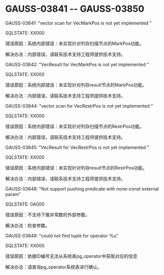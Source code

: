 # GAUSS-03841 -- GAUSS-03850

GAUSS-03841: "vector scan for VecMarkPos is not yet implemented "

SQLSTATE: XX000

错误原因：系统内部错误：未实现针对列存扫描节点的MarkPos功能。

解决办法：内部错误，请联系技术支持工程师提供技术支持。

GAUSS-03842: "VecResult for VecMarkPos is not yet implemented "

SQLSTATE: XX000

错误原因：系统内部错误：未实现针对列存result节点的MarkPos功能。

解决办法：内部错误，请联系技术支持工程师提供技术支持。

GAUSS-03844: "vector scan for VecRestrPos is not yet implemented "

SQLSTATE: XX000

错误原因：系统内部错误：未实现针对列存扫描节点的RestrPos功能。

解决办法：内部错误，请联系技术支持工程师提供技术支持。

GAUSS-03845: "VecResult for VecRestrPos is not yet implemented "

SQLSTATE: XX000

错误原因：系统内部错误：未实现针对列存result节点的RestrPos功能。

解决办法：内部错误，请联系技术支持工程师提供技术支持。

GAUSS-03848: "Not support pushing predicate with none-const external param"

SQLSTATE: 0A000

错误原因：不支持下推非常数的外部参数。

解决办法：检查参数。

GAUSS-03849: "could not find tuple for operator %u"

SQLSTATE: XX000

错误原因：依据ID编号无法从系统表pg\_operator中获取对应的信息

解决办法：请查询pg\_operator系统表进行确认。

